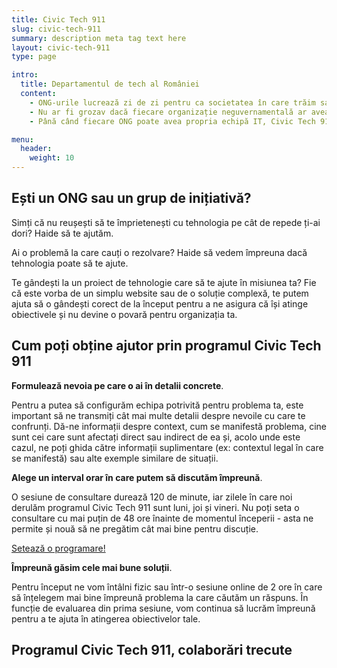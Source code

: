 ```yaml
---
title: Civic Tech 911
slug: civic-tech-911
summary: description meta tag text here
layout: civic-tech-911
type: page

intro:
  title: Departamentul de tech al României
  content:
    - ONG-urile lucrează zi de zi pentru ca societatea în care trăim sa fie mai funcțională. Orice problemă a lor, devine și o problemă a noastră.
    - Nu ar fi grozav dacă fiecare organizație neguvernamentală ar avea propriul departament tech care să o ajute să devină mai eficientă, să automatizeze procese complicate și consumatoare de timp, să transmită mesaje unor audiențe cât mai mari și să își îndeplinească misiunea mai bine?
    - Până când fiecare ONG poate avea propria echipă IT, Civic Tech 911 este departamentul de tech gata să intervină la orice solicitare de ajutor.

menu:
  header:
    weight: 10
---
```


## Ești un ONG sau un grup de inițiativă?

Simți că nu reușești să te împrietenești cu tehnologia pe cât de repede ți-ai dori? Haide să te ajutăm.

Ai o problemă la care cauți o rezolvare? Haide să vedem împreuna dacă tehnologia poate să te ajute.

Te gândești la un proiect de tehnologie care să te ajute în misiunea ta? Fie că este vorba de un simplu website sau de o soluție complexă, te putem ajuta să o gândești corect de la început pentru a ne asigura că își atinge obiectivele și nu devine o povară pentru organizația ta.

## Cum poți obține ajutor prin programul Civic Tech 911

<span class="has-background-warning">**Formulează nevoia pe care o ai în detalii concrete**.</span>

Pentru a putea să configurăm echipa potrivită pentru problema ta, este important să ne transmiți cât mai multe detalii despre nevoile cu care te confrunți. Dă-ne informații despre context, cum se manifestă problema, cine sunt cei care sunt afectați direct sau indirect de ea și, acolo unde este cazul, ne poți ghida către informații suplimentare (ex: contextul legal în care se manifestă) sau alte exemple similare de situații.

<span class="has-background-warning">**Alege un interval orar în care putem să discutăm împreună**.</span>

O sesiune de consultare durează 120 de minute, iar zilele în care noi derulăm programul Civic Tech 911 sunt luni, joi și vineri. Nu poți seta o consultare cu mai puțin de 48 ore înainte de momentul începerii - asta ne permite și nouă să ne pregătim cât mai bine pentru discuție.

<a class="button is-success" href="https://calendly.com/civictech911" target="_blank" rel="noopener noreferrer">Setează o programare!</a>

<span class="has-background-warning">**Împreună găsim cele mai bune soluții**.</span>

Pentru început ne vom întâlni fizic sau într-o sesiune online de 2 ore în care să înțelegem mai bine împreună problema la care căutăm un răspuns. În funcție de evaluarea din prima sesiune, vom continua să lucrăm împreună pentru a te ajuta în atingerea obiectivelor tale.

## Programul Civic Tech 911, colaborări trecute
